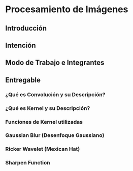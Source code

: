 # Procesamiento de Imágenes
## Introducción
## Intención
## Modo de Trabajo e Integrantes
## Entregable
### ¿Qué es Convolución y su Descripción?
### ¿Qué es Kernel y su Descripción?
### Funciones de Kernel utilizadas
### Gaussian Blur (Desenfoque Gaussiano)
### Ricker Wavelet (Mexican Hat)
### Sharpen Function 
